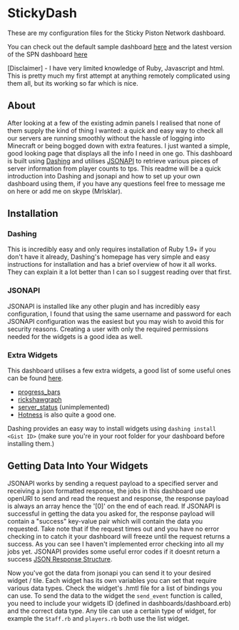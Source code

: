 StickyDash
==========

These are my configuration files for the Sticky Piston Network dashboard.

You can check out the default sample dashboard [here](www.pistonmc.com:3030/sample) and the latest version of the SPN dashboard [here](http://i.imgur.com/d4IUhVT.png)

[Disclaimer] - I have very limited knowledge of Ruby, Javascript and html. This is pretty much my first attempt at anything remotely complicated using them all, but its working so far which is nice.


About
---------
After looking at a few of the existing admin panels I realised that none of them supply the kind of thing I wanted: a quick and easy way to check all our servers are running smoothly without the hassle of logging into Minecraft
or being bogged down with extra features. I just wanted a simple, good looking page that displays all the info I need in one go.
This dashboard is built using [Dashing](http://dashing.io/) and utilises [JSONAPI](https://github.com/alecgorge/jsonapi) to retrieve various pieces of server information from player counts to tps.
This readme will be a quick introduction into Dashing and jsonapi and how to set up your own dashboard using them, if you have any questions feel free to message me on here or add me on skype (MrIsklar).

Installation
-------------

### Dashing

This is incredibly easy and only requires installation of Ruby 1.9+ if you don't have it already, Dashing's homepage has very simple and easy instructions for installation and has a brief overview of how it all works.
They can explain it a lot better than I can so I suggest reading over that first.

### JSONAPI

JSONAPI is installed like any other plugin and has incredibly easy configuration, I found that using the same username and password for each JSONAPI configuration was the easiest but you may wish to avoid this for security reasons.
Creating a user with only the required permissions needed for the widgets is a good idea as well.

### Extra Widgets

This dashboard utilises a few extra widgets, a good list of some useful ones can be found [here](https://github.com/Shopify/dashing/wiki/Additional-Widgets).

- [progress_bars](https://gist.github.com/mdirienzo/6716905)
- [rickshawgraph](https://gist.github.com/jwalton/6614023)
- [server_status](https://gist.github.com/willjohnson/6313986) (unimplemented)
- [Hotness](https://gist.github.com/rowanu/6246149) is also quite a good one.

Dashing provides an easy way to install widgets using `dashing install <Gist ID>` (make sure you're in your root folder for your dashboard before installing them.)

Getting Data Into Your Widgets
-------------------------------

JSONAPI works by sending a request payload to a specified server and receiving a json formatted response, the jobs in this dashboard use openURI to send and read the request and response, the response payload is
always an array hence the '[0]' on the end of each read. If JSONAPI is successful in getting the data you asked for, the response payload will contain a "success" key-value pair which will contain the data you requested.
Take note that if the request times out and you have no error checking in to catch it your dashboard will freeze until the request returns a success. As you can see I haven't implemented error checking into all my jobs yet.
JSONAPI provides some useful error codes if it doesnt return a success [JSON Response Structure](https://github.com/alecgorge/jsonapi#json-response-structure).

Now you've got the data from jsonapi you can send it to your desired widget / tile. Each widget has its own variables you can set that require various data types. Check the widget's .hmtl file for a list of bindings you can use.
To send the data to the widget the `send_event` function is called, you need to include your widgets ID (defined in dashboards/dashboard.erb) and the correct data type. Any tile can use a certain type of widget, for example the `Staff.rb` and 
`players.rb` both use the list widget.


